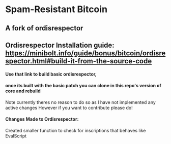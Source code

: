 # Spam-Resistant Bitcoin

## A fork of ordisrespector

## Ordisrespector Installation guide: https://minibolt.info/guide/bonus/bitcoin/ordisrespector.html#build-it-from-the-source-code

####  Use that link to build basic ordisrespector,
####  once its built with the basic patch you can clone in this repo's version of core and rebuild

Note currently theres no reason to do so as I have not implemented any active changes
However if you want to contribute please do!

####  Changes Made to Ordisrespector:

Created smaller function to check for inscriptions that behaves like EvalScript
